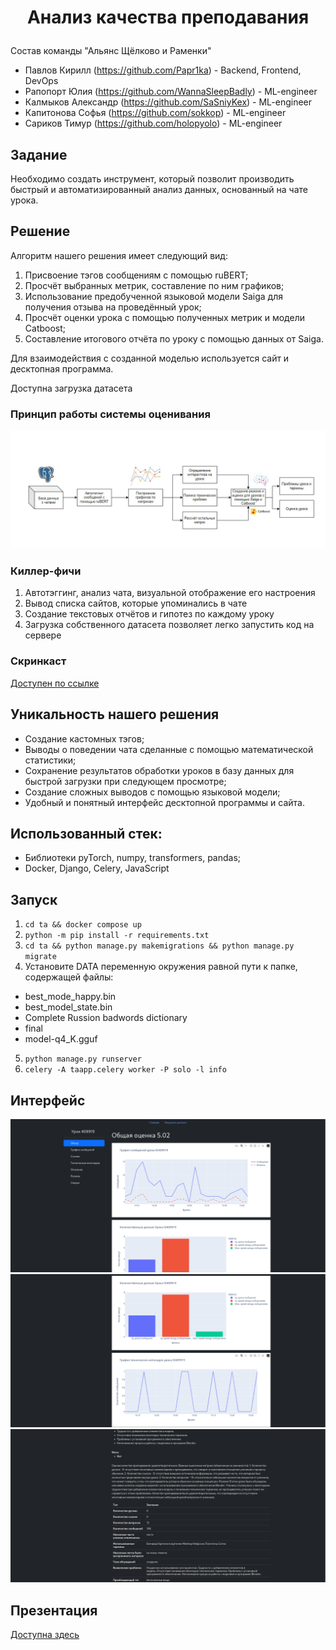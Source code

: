 # <p align="center"> Анализ качества преподавания </p>

Состав команды "Альянс Щёлково и Раменки"   
*   Павлов Кирилл (https://github.com/Papr1ka) - Backend, Frontend, DevOps     
*   Рапопорт Юлия (https://github.com/WannaSleepBadly) - ML-engineer 
*   Калмыков Александр (https://github.com/SaSniyKex) - ML-engineer 
*   Капитонова Софья (https://github.com/sokkop) - ML-engineer 
*   Сариков Тимур (https://github.com/holopyolo) - ML-engineer 

## Задание

Необходимо создать инструмент, который позволит производить быстрый и автоматизированный
анализ данных, основанный на чате урока.

## Решение

Алгоритм нашего решения имеет следующий вид:
1. Присвоение тэгов сообщениям с помощью ruBERT;
2. Просчёт выбранных метрик, составление по ним графиков;
3. Использование предобученной языковой модели Saiga для получения отзыва на проведённый урок;
4. Просчёт оценки урока с помощью полученных метрик и модели Catboost;
5. Составление итогового отчёта по уроку с помощью данных от Saiga.

Для взаимодействия с созданной моделью используется сайт и десктопная программа.

Доступна загрузка датасета

### Принцип работы системы оценивания

![Принцип работы системы оценивания](./img1.jpg)

### Киллер-фичи

1. Автотэггинг, анализ чата, визуальной отображение его настроения
2. Вывод списка сайтов, которые упоминались в чате
3. Создание текстовых отчётов и гипотез по каждому уроку
4. Загрузка собственного датасета позволяет легко запустить код на сервере

### Скринкаст

[Доступен по ссылке](https://drive.google.com/file/d/1QWln0DK6F2mlJxFKdId_gl2HoKp5wTHM/view?usp=drive_link)

## Уникальность нашего решения

- Создание кастомных тэгов;
- Выводы о поведении чата сделанные с помощью математической статистики;
- Сохранение результатов обработки уроков в базу данных для быстрой загрузки при следующем просмотре;
- Создание сложных выводов с помощью языковой модели;
- Удобный и понятный интерфейс десктопной программы и сайта.

## Использованный стек:
- Библиотеки pyTorch, numpy, transformers,  pandas;
- Docker, Django, Celery, JavaScript

## Запуск

1. `cd ta && docker compose up`
2. `python -m pip install -r requirements.txt`
3. `cd ta && python manage.py makemigrations && python manage.py migrate`
4. Установите DATA переменную окружения равной пути к папке, содержащей файлы:
- best_mode_happy.bin
- best_model_state.bin
- Complete Russion badwords dictionary
- final
- model-q4_K.gguf
5. `python manage.py runserver`
6. `celery -A taapp.celery worker -P solo -l info`

## Интерфейс

![Интерфейс 1](./image.png)
![Интерфейс 2](image-2.png)
![Интерфейс 3](image-1.png)

## Презентация

[Доступна здесь](./presentation.pdf)
